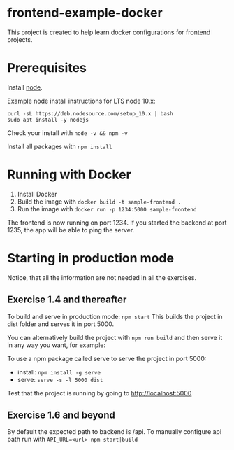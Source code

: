# frontend-example-docker

This project is created to help learn docker configurations for frontend projects.

# Prerequisites

Install [node](https://nodejs.org/en/download/). 

Example node install instructions for LTS node 10.x:
```
curl -sL https://deb.nodesource.com/setup_10.x | bash
sudo apt install -y nodejs
```

Check your install with `node -v && npm -v`

Install all packages with `npm install`

# Running with Docker

1. Install Docker
2. Build the image with `docker build -t sample-frontend .`
3. Run the image with `docker run -p 1234:5000 sample-frontend`

The frontend is now running on port 1234. If you started the backend at port 1235, the app will be able to ping the server.

# Starting in production mode

Notice, that all the information are not needed in all the exercises.

## Exercise 1.4 and thereafter

To build and serve in production mode: `npm start`
This builds the project in dist folder and serves it in port 5000.

You can alternatively build the project with `npm run build` and then serve it in any way you want, for example:

To use a npm package called serve to serve the project in port 5000:
- install: `npm install -g serve`
- serve: `serve -s -l 5000 dist`

Test that the project is running by going to <http://localhost:5000>

## Exercise 1.6 and beyond

By default the expected path to backend is /api. To manually configure api path run with `API_URL=<url> npm start|build`
